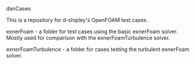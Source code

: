  danCases
 
 This is a repository for d-shipley's OpenFOAM test cases.
 
 exnerFoam
    - a folder for test cases using the basic exnerFoam solver. Mostly used for
      comparison with the exnerFoamTurbulence solver.
 
 exnerFoamTurbulence
    - a folder for cases testing the turbulent exnerFoam solver.
 
 
